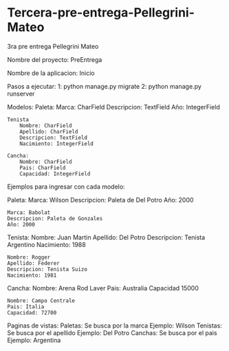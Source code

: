 # Tercera-pre-entrega-Pellegrini-Mateo
3ra pre entrega Pellegrini Mateo

Nombre del proyecto: PreEntrega

Nombre de la aplicacion: Inicio

Pasos a ejecutar:
    1: python manage.py migrate
    2: python manage.py runserver


Modelos:
    Paleta:
        Marca: CharField
        Descripcion: TextField
        Año: IntegerField
    
    Tenista
        Nombre: CharField
        Apellido: CharField
        Descripcion: TextField
        Nacimiento: IntegerField

    Cancha:
        Nombre: CharField
        Pais: CharField
        Capacidad: IntegerField


Ejemplos para ingresar con cada modelo:

Paleta:
    Marca: Wilson
    Descripcion: Paleta de Del Potro
    Año: 2000

    Marca: Babolat
    Descripcion: Paleta de Gonzales
    Año: 2000 

Tenista:
    Nombre: Juan Martin
    Apellido: Del Potro
    Descripcion: Tenista Argentino
    Nacimiento: 1988

    Nombre: Rogger
    Apellido: Federer
    Descripcion: Tenista Suizo
    Nacimiento: 1981

Cancha:
    Nombre: Arena Rod Laver
    Pais: Australia
    Capacidad 15000

    Nombre: Campo Centrale
    Pais: Italia
    Capacidad: 72700


Paginas de vistas:
    Paletas:
        Se busca por la marca
        Ejemplo:
            Wilson
    Tenistas:
        Se busca por el apellido
        Ejemplo:
            Del Potro
    Canchas:
        Se busca por el pais
        Ejemplo:
            Argentina